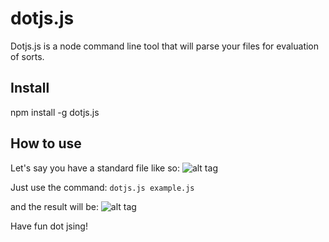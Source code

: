 # dotjs.js

Dotjs.js is a node command line tool that will parse your files for evaluation of sorts.

## Install
npm install -g dotjs.js

## How to use

Let's say you have a standard file like so:
![alt tag](https://s3.amazonaws.com/uploads.hipchat.com/69515/932142/3cMXUmAf3AgCZwZ/upload.png)

Just use the command:
`dotjs.js example.js`

and the result will be:
![alt tag](https://s3.amazonaws.com/uploads.hipchat.com/69515/932142/35Q6JzCpXdo5wLW/upload.png)


Have fun dot jsing!
